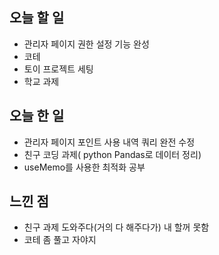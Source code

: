 ## 오늘 할 일

* 관리자 페이지 권한 설정 기능 완성
* 코테
* 토이 프로젝트 세팅
* 학교 과제

## 오늘 한 일

* 관리자 페이지 포인트 사용 내역 쿼리 완전 수정
* 친구 코딩 과제( python Pandas로 데이터 정리)
* useMemo를 사용한 최적화 공부

## 느낀 점

* 친구 과제 도와주다(거의 다 해주다가) 내 할꺼 못함
* 코테 좀 풀고 자야지
